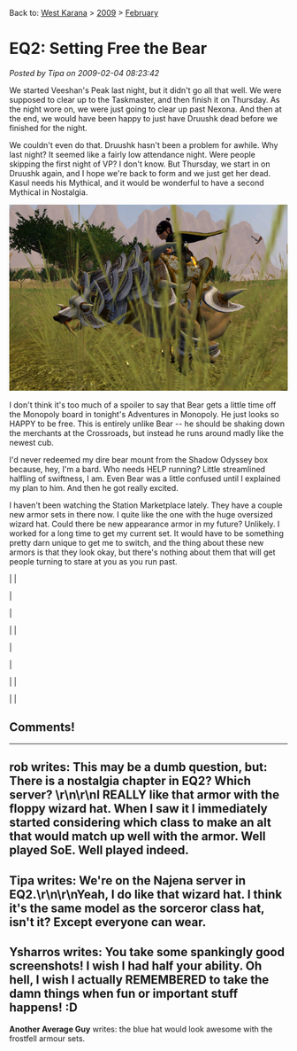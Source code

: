 Back to: [West Karana](/posts/westkarana.md) > [2009](/posts/2009/westkarana.md) > [February](./westkarana.md)
# EQ2: Setting Free the Bear

*Posted by Tipa on 2009-02-04 08:23:42*

We started Veeshan's Peak last night, but it didn't go all that well. We were supposed to clear up to the Taskmaster, and then finish it on Thursday. As the night wore on, we were just going to clear up past Nexona. And then at the end, we would have been happy to just have Druushk dead before we finished for the night.

We couldn't even do that. Druushk hasn't been a problem for awhile. Why last night? It seemed like a fairly low attendance night. Were people skipping the first night of VP? I don't know. But Thursday, we start in on Druushk again, and I hope we're back to form and we just get her dead. Kasul needs his Mythical, and it would be wonderful to have a second Mythical in Nostalgia.

![](../../../uploads/2009/02/everquest2-2009-02-03-07-51-49-54.jpg "everquest2-2009-02-03-07-51-49-54")

I don't think it's too much of a spoiler to say that Bear gets a little time off the Monopoly board in tonight's Adventures in Monopoly. He just looks so HAPPY to be free. This is entirely unlike Bear -- he should be shaking down the merchants at the Crossroads, but instead he runs around madly like the newest cub.

I'd never redeemed my dire bear mount from the Shadow Odyssey box because, hey, I'm a bard. Who needs HELP running? Little streamlined halfling of swiftness, I am. Even Bear was a little confused until I explained my plan to him. And then he got really excited.

I haven't been watching the Station Marketplace lately. They have a couple new armor sets in there now. I quite like the one with the huge oversized wizard hat. Could there be new appearance armor in my future? Unlikely. I worked for a long time to get my current set. It would have to be something pretty darn unique to get me to switch, and the thing about these new armors is that they look okay, but there's nothing about them that will get people turning to stare at you as you run past.




| 
 | 

 | 

 |

| 
 | 

 | 

 |

| 
 | 

 | 
 |



## Comments!
---
**rob** writes: This may be a dumb question, but:  There is a nostalgia chapter in EQ2?  Which server? \r\n\r\nI REALLY like that armor with the floppy wizard hat.  When I saw it I immediately started considering which class to make an alt that would match up well with the armor.  Well played SoE.  Well played indeed.
---
**Tipa** writes: We're on the Najena server in EQ2.\r\n\r\nYeah, I do like that wizard hat.  I think it's the same model as the sorceror class hat, isn't it? Except everyone can wear.
---
**Ysharros** writes: You take some spankingly good screenshots! I wish I had half your ability. Oh hell, I wish I actually REMEMBERED to take the damn things when fun or important stuff happens! :D
---
**Another Average Guy** writes: the blue hat would look awesome with the frostfell armour sets.
